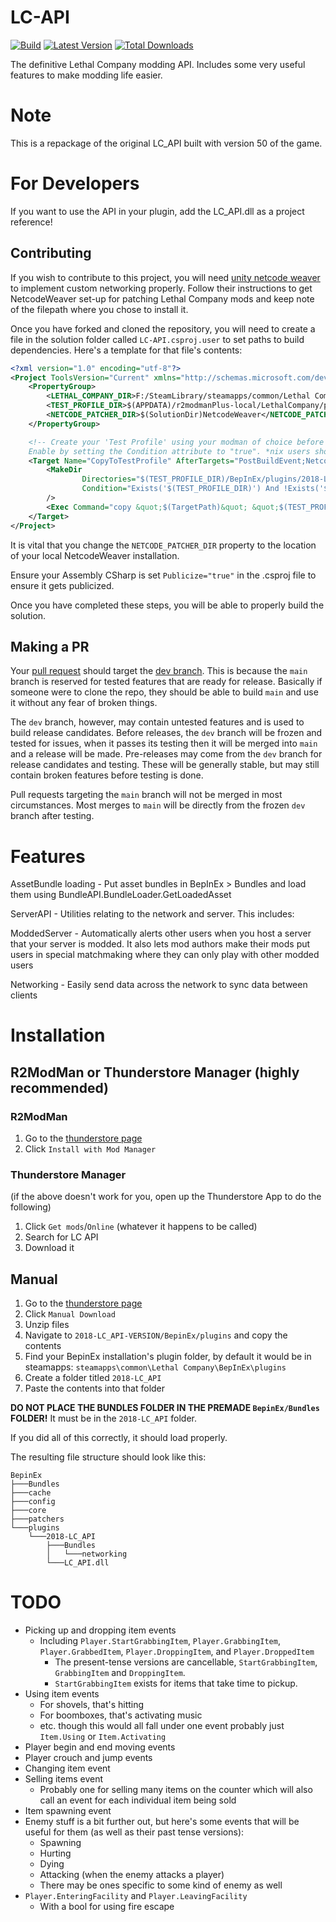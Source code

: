 # LC-API

[![Build](https://github.com/steven4547466/LC-API/actions/workflows/build.yml/badge.svg)](https://github.com/steven4547466/LC-API/actions/workflows/build.yml)
[![Latest Version](https://img.shields.io/thunderstore/v/2018/LC_API?logo=thunderstore&logoColor=white)](https://thunderstore.io/c/lethal-company/p/2018/LC_API)
[![Total Downloads](https://img.shields.io/thunderstore/dt/2018/LC_API?logo=thunderstore&logoColor=white)](https://thunderstore.io/c/lethal-company/p/2018/LC_API)

The definitive Lethal Company modding API. Includes some very useful features to make modding life easier.

# Note
This is a repackage of the original LC_API built with version 50 of the game.

# For Developers
If you want to use the API in your plugin, add the LC_API.dll as a project reference!

## Contributing
If you wish to contribute to this project, you will need [unity netcode weaver](https://github.com/EvaisaDev/UnityNetcodeWeaver/releases) 
to implement custom networking properly. Follow their instructions to get NetcodeWeaver set-up for patching Lethal Company mods 
and keep note of the filepath where you chose to install it.

Once you have forked and cloned the repository, you will need to create a file in the solution folder called `LC-API.csproj.user` 
to set paths to build dependencies. Here's a template for that file's contents:
```xml
<?xml version="1.0" encoding="utf-8"?>
<Project ToolsVersion="Current" xmlns="http://schemas.microsoft.com/developer/msbuild/2003">
    <PropertyGroup>
        <LETHAL_COMPANY_DIR>F:/SteamLibrary/steamapps/common/Lethal Company</LETHAL_COMPANY_DIR>
        <TEST_PROFILE_DIR>$(APPDATA)/r2modmanPlus-local/LethalCompany/profiles/Test LC API</TEST_PROFILE_DIR>
        <NETCODE_PATCHER_DIR>$(SolutionDir)NetcodeWeaver</NETCODE_PATCHER_DIR>
    </PropertyGroup>

    <!-- Create your 'Test Profile' using your modman of choice before enabling this. 
    Enable by setting the Condition attribute to "true". *nix users should switch out `copy` for `cp`. -->
    <Target Name="CopyToTestProfile" AfterTargets="PostBuildEvent;NetcodeWeave" Condition="false">
        <MakeDir
                Directories="$(TEST_PROFILE_DIR)/BepInEx/plugins/2018-LC_API"
                Condition="Exists('$(TEST_PROFILE_DIR)') And !Exists('$(TEST_PROFILE_DIR)/BepInEx/plugins/2018-LC_API')"
        />
        <Exec Command="copy &quot;$(TargetPath)&quot; &quot;$(TEST_PROFILE_DIR)/BepInEx/plugins/2018-LC_API/&quot;" />
    </Target>
</Project>
```

It is vital that you change the `NETCODE_PATCHER_DIR` property to the location of your local NetcodeWeaver installation.

Ensure your Assembly CSharp is set `Publicize="true"` in the .csproj file to ensure it gets publicized.

Once you have completed these steps, you will be able to properly build the solution.

## Making a PR
Your [pull request](https://github.com/steven4547466/LC-API/pulls) should target the [dev branch](https://github.com/steven4547466/LC-API/tree/dev). This is because the `main` branch is reserved for tested features that are ready for release. Basically if someone were to clone the repo, they should be able to build `main` and use it without any fear of broken things.

The `dev` branch, however, may contain untested features and is used to build release candidates. Before releases, the `dev` branch will be frozen and tested for issues, when it passes its testing then it will be merged into `main` and a release will be made. Pre-releases may come from the `dev` branch for release candidates and testing. These will be generally stable, but may still contain broken features before testing is done.

Pull requests targeting the `main` branch will not be merged in most circumstances. Most merges to `main` will be directly from the frozen `dev` branch after testing.

# Features
AssetBundle loading - Put asset bundles in BepInEx > Bundles and load them using BundleAPI.BundleLoader.GetLoadedAsset

ServerAPI - Utilities relating to the network and server. This includes:

ModdedServer - Automatically alerts other users when you host a server that your server is modded. 
It also lets mod authors make their mods put users in special matchmaking where they can only play with other modded users

Networking - Easily send data across the network to sync data between clients

# Installation

## R2ModMan or Thunderstore Manager (highly recommended)

### R2ModMan
1. Go to the [thunderstore page](https://thunderstore.io/c/lethal-company/p/2018/LC_API)
2. Click `Install with Mod Manager`

### Thunderstore Manager
(if the above doesn't work for you, open up the Thunderstore App to do the following)
1. Click `Get mods`/`Online` (whatever it happens to be called)
2. Search for LC API
3. Download it

## Manual
1. Go to the [thunderstore page](https://thunderstore.io/c/lethal-company/p/2018/LC_API)
2. Click `Manual Download`
3. Unzip files
4. Navigate to `2018-LC_API-VERSION/BepinEx/plugins` and copy the contents
5. Find your BepinEx installation's plugin folder, by default it would be in steamapps: `steamapps\common\Lethal Company\BepInEx\plugins`
6. Create a folder titled `2018-LC_API`
7. Paste the contents into that folder

**DO NOT PLACE THE BUNDLES FOLDER IN THE PREMADE `BepinEx/Bundles` FOLDER!** It must be in the `2018-LC_API` folder.

If you did all of this correctly, it should load properly.

The resulting file structure should look like this:
```
BepinEx
├───Bundles
├───cache
├───config
├───core
├───patchers
└───plugins
    └───2018-LC_API
        ├───Bundles
        │   └───networking
        └───LC_API.dll
```

# TODO
- Picking up and dropping item events
  - Including `Player.StartGrabbingItem`, `Player.GrabbingItem`, `Player.GrabbedItem`, `Player.DroppingItem`, and `Player.DroppedItem`
    - The present-tense versions are cancellable, `StartGrabbingItem`, `GrabbingItem` and `DroppingItem`.
    - `StartGrabbingItem` exists for items that take time to pickup.
- Using item events
  - For shovels, that's hitting
  - For boomboxes, that's activating music
  - etc. though this would all fall under one event probably just `Item.Using` or `Item.Activating`
- Player begin and end moving events
- Player crouch and jump events
- Changing item event
- Selling items event
  - Probably one for selling many items on the counter which will also call an event for each individual item being sold
- Item spawning event
- Enemy stuff is a bit further out, but here's some events that will be useful for them (as well as their past tense versions):
  - Spawning
  - Hurting
  - Dying
  - Attacking (when the enemy attacks a player)
  - There may be ones specific to some kind of enemy as well
- `Player.EnteringFacility` and `Player.LeavingFacility`
  - With a bool for using fire escape